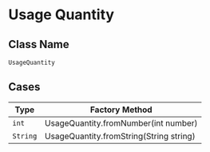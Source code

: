 
# Usage Quantity

## Class Name

`UsageQuantity`

## Cases

| Type | Factory Method |
|  --- | --- |
| `int` | UsageQuantity.fromNumber(int number) |
| `String` | UsageQuantity.fromString(String string) |

